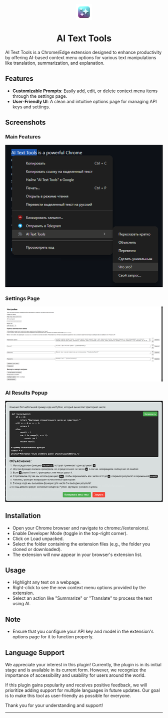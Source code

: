 
<div align="center">
<img src="icon128.png" alt="icon" width="50px"/>
<h1 align="center">AI Text Tools</h1>
</div>

AI Text Tools is a Chrome/Edge extension designed to enhance productivity by offering AI-based context menu options for various text manipulations like translation, summarization, and explanation.

## Features
- **Customizable Prompts**: Easily add, edit, or delete context menu items through the settings page.
- **User-Friendly UI**: A clean and intuitive options page for managing API keys and settings.

## Screenshots
### Main Features
![Main Features](assets/screenshot1.png)
### Settings Page
![Options Page](assets/screenshot2.png)
### AI Results Popup
![AI Results Popup](assets/screenshot3.png)

## Installation
- Open your Chrome browser and navigate to chrome://extensions/.
- Enable Developer Mode (toggle in the top-right corner).
- Click on Load unpacked.
- Select the folder containing the extension files (e.g., the folder you cloned or downloaded).
- The extension will now appear in your browser's extension list.

## Usage
- Highlight any text on a webpage.
- Right-click to see the new context menu options provided by the extension.
- Select an action like "Summarize" or "Translate" to process the text using AI.

## Note
- Ensure that you configure your API key and model in the extension's options page for it to function properly.

## Language Support
We appreciate your interest in this plugin! Currently, the plugin is in its initial stage and is available in its current form. However, we recognize the importance of accessibility and usability for users around the world.

If this plugin gains popularity and receives positive feedback, we will prioritize adding support for multiple languages in future updates. Our goal is to make this tool as user-friendly as possible for everyone.

Thank you for your understanding and support!
***